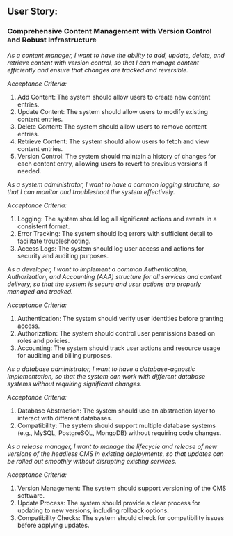 ## User Story:

### Comprehensive Content Management with Version Control and Robust Infrastructure

*As a content manager, I want to have the ability to add, update, delete, and retrieve content with version control, so that I can manage content efficiently and ensure that changes are tracked and reversible.*

*Acceptance Criteria:*

1. Add Content: The system should allow users to create new content entries.
2. Update Content: The system should allow users to modify existing content entries.
3. Delete Content: The system should allow users to remove content entries.
4. Retrieve Content: The system should allow users to fetch and view content entries.
5. Version Control: The system should maintain a history of changes for each content entry, allowing users to revert to previous versions if needed.


*As a system administrator, I want to have a common logging structure, so that I can monitor and troubleshoot the system effectively.*

*Acceptance Criteria:*

1. Logging: The system should log all significant actions and events in a consistent format.
2. Error Tracking: The system should log errors with sufficient detail to facilitate troubleshooting.
3. Access Logs: The system should log user access and actions for security and auditing purposes.


*As a developer, I want to implement a common Authentication, Authorization, and Accounting (AAA) structure for all services and content delivery, so that the system is secure and user actions are properly managed and tracked.*

*Acceptance Criteria:*

1. Authentication: The system should verify user identities before granting access.
2. Authorization: The system should control user permissions based on roles and policies.
3. Accounting: The system should track user actions and resource usage for auditing and billing purposes.


*As a database administrator, I want to have a database-agnostic implementation, so that the system can work with different database systems without requiring significant changes.*

*Acceptance Criteria:*

1. Database Abstraction: The system should use an abstraction layer to interact with different databases.
2. Compatibility: The system should support multiple database systems (e.g., MySQL, PostgreSQL, MongoDB) without requiring code changes.


*As a release manager, I want to manage the lifecycle and release of new versions of the headless CMS in existing deployments, so that updates can be rolled out smoothly without disrupting existing services.*

*Acceptance Criteria:*

1. Version Management: The system should support versioning of the CMS software.
2. Update Process: The system should provide a clear process for updating to new versions, including rollback options.
3. Compatibility Checks: The system should check for compatibility issues before applying updates.
